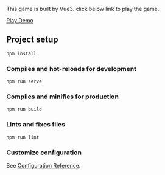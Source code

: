 
This game is built by Vue3. click below link to play the game.

[Play Demo](http://larabook.ir/my_vue/dist/index.html)



## Project setup
```
npm install
```

### Compiles and hot-reloads for development
```
npm run serve
```

### Compiles and minifies for production
```
npm run build
```

### Lints and fixes files
```
npm run lint
```

### Customize configuration
See [Configuration Reference](https://cli.vuejs.org/config/).
